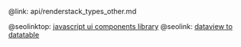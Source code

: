 @link: api/renderstack_types_other.md

@seolinktop: [javascript ui components library](https://webix.com)
@seolink: [dataview to datatable](https://webix.com/widget/dataview/)